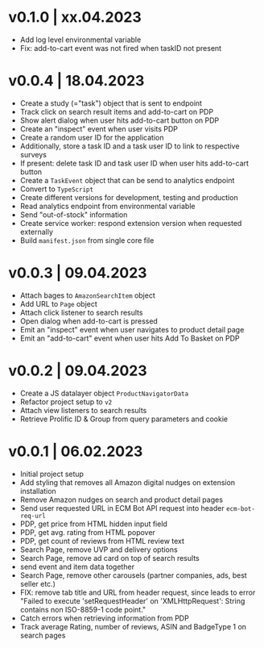 # v0.1.0 | xx.04.2023
* Add log level environmental variable
* Fix: add-to-cart event was not fired when taskID not present

# v0.0.4 | 18.04.2023
* Create a study (="task") object that is sent to endpoint
* Track click on search result items and add-to-cart on PDP
* Show alert dialog when user hits add-to-cart button on PDP
* Create an "inspect" event when user visits PDP
* Create a random user ID for the application
* Additionally, store a task ID and a task user ID to link to respective surveys
* If present: delete task ID and task user ID when user hits add-to-cart button
* Create a `TaskEvent` object that can be send to analytics endpoint
* Convert to `TypeScript`
* Create different versions for development, testing and production
* Read analytics endpoint from environmental variable
* Send "out-of-stock" information
* Create service worker: respond extension version when requested externally
* Build `manifest.json` from single core file

# v0.0.3 | 09.04.2023
* Attach bages to `AmazonSearchItem` object
* Add URL to `Page` object
* Attach click listener to search results
* Open dialog when add-to-cart is pressed
* Emit an "inspect" event when user navigates to product detail page
* Emit an "add-to-cart" event when user hits Add To Basket on PDP

# v0.0.2 | 09.04.2023
* Create a JS datalayer object `ProductNavigatorData`
* Refactor project setup to `v2`
* Attach view listeners to search results
* Retrieve Prolific ID & Group from query parameters and cookie

# v0.0.1 | 06.02.2023
* Initial project setup
* Add styling that removes all Amazon digital nudges on extension installation 
* Remove Amazon nudges on search and product detail pages
* Send user requested URL in ECM Bot API request into header `ecm-bot-req-url`
* PDP, get price from HTML hidden input field
* PDP, get avg. rating from HTML popover 
* PDP, get count of reviews from HTML review text
* Search Page, remove UVP and delivery options
* Search Page, remove ad card on top of search results
* send event and item data together
* Search Page, remove other carousels (partner companies, ads, best seller etc.)
* FIX: remove tab title and URL from header request, since leads to error "Failed to execute 'setRequestHeader' on 'XMLHttpRequest': String contains non ISO-8859-1 code point."
* Catch errors when retrieving information from PDP
* Track average Rating, number of reviews, ASIN and BadgeType 1 on search pages